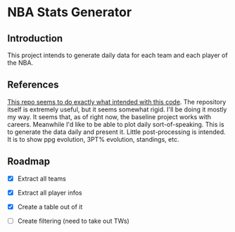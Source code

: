 # NBA Stats Generator

## Introduction

This project intends to generate daily data for each team and each player of the NBA. 

## References

[This repo seems to do exactly what intended with this code](https://github.com/erilu/web-scraping-NBA-statistics). The repository itself is extremely useful, but it seems somewhat rigid. I'll be doing it mostly my way. It seems that, as of right now, the baseline project works with careers. Meanwhile I'd like to be able to plot daily sort-of-speaking. This is to generate the data daily and present it. Little post-processing is intended. It is to show ppg evolution, 3PT% evolution, standings, etc. 

## Roadmap

- [X] Extract all teams
- [X] Extract all player infos
- [X] Create a table out of it
- [ ] Create filtering (need to take out TWs)


